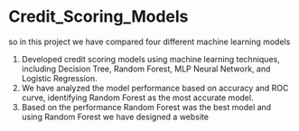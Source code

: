 # Credit_Scoring_Models
so in this project we have compared four different machine learning models
1) Developed credit scoring models using machine learning techniques, including Decision Tree, Random Forest, MLP Neural Network, and Logistic Regression.
2) We have analyzed the model performance based on accuracy and ROC curve, identifying Random Forest as the most accurate model.
3) Based on the performance Random Forest was the best model and using Random Forest we have designed a website 
